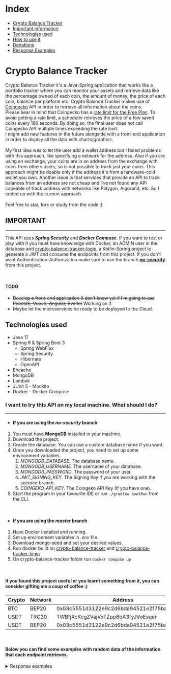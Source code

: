 # Index

- [Crypto Balance Tracker](#crypto-balance-tracker)
- [Important information](#important)
- [Technologies used](#technologies-used)
- [How to use it](#i-want-to-try-this-api-on-my-local-machine-what-should-i-do)
- [Donations](#if-you-found-this-project-useful-or-you-learnt-something-from-it-you-can-consider-gifting-me-a-coup-of-coffee--)
- [Response Examples](#below-you-can-find-some-examples-with-random-data-of-the-information-that-each-endpoint-retrieves)

# Crypto Balance Tracker

Crypto Balance Tracker it's a Java-Spring application that works like a portfolio tracker where you can monitor your
assets
and retrieve data like the percentage owned of each coin, the amount of money, the price of each coin, balance per
platform etc.
Crypto Balance Tracker makes use of [Coingecko](https://www.coingecko.com/) API in order to retrieve all information
about the coins.
<br>
Please bear in mind that Coingecko has a [rate limit for the Free Plan](https://www.coingecko.com/en/api/pricing).
To avoid getting a rate limit, a scheduler retrieves the price of a few saved coins every 180 seconds. By doing so, the
final user does not call Coingecko API multiple times exceeding the rate limit.
<br>
I might add new features in the future alongside with a front-end application in order to display all the data with
charts/graphics.
<br>
<br>
My first idea was to let the user add a wallet address but I faced problems with this approach,
like specifying a network for the address. Also if you are using an exchange, your coins are in an address from the
exchange with coins from others users, so is not possible to track just your coins. This approach might be doable only if the
address it's from a hardware-cold wallet you own.
Another issue is that services that provide an API to track balances from an address are not cheap and I've not found
any API capeable of track address with networks like Polygon, Algorand, etc.
So I ended up with the current approach.
<br>
<br>
Feel free to star, fork or study from the code :)

## IMPORTANT

---

This API uses ***Spring Security*** and ***Docker Compose***. If you want to test or play with it you must have
knowledge with
Docker, an ADMIN user in the database
and [crypto-balance-tracker-login](https://gitlab.com/lucas.distasi/crypto-balance-tracker-login),
a Kotlin-Spring project to generate a JWT and consume the endpoints from this project.
If you don't want Authentication-Authorization make sure to use the branch
[***no-security***](https://gitlab.com/lucas.distasi/crypto-balance-tracker/-/tree/no-security) from this project.

<br>

#### TODO

- ~~Develop a front-end application (I don't know yet if I'm going to use ReactJS, VueJS, Angular, Svelte)~~ Working on
  it
- Maybe let the microservices be ready to be deployed to the Cloud.

## Technologies used

- Java 17
- Spring 6 & Spring Boot 3
    - Spring WebFlux
    - Spring Security
    - Hibernate
    - OpenAPI
- Ehcache
- MongoDB
- Lombok
- JUnit 5 - Mockito
- Docker - Docker Compose

### I want to try this API on my local machine. What should I do?

---

- #### If you are using the **_no-security_** branch

1. You must have **MongoDB** installed in your machine.
2. Download the project.
3. Create the database. You can use a custom database name if you want.
4. Once you downloaded the project, you need to set up some environment variables.
    1. _MONGODB_DATABASE_. The database name.
    2. _MONGODB_USERNAME_. The username of your database.
    3. _MONGODB_PASSWORD_. The password of your user.
    4. _JWT_SIGNING_KEY_. The Signing Key if you are working with the secured branch.
    5. _COINGEKO_API_KEY_. The Coingeko API Key (If you have one).
5. Start the program in your favourite IDE or run `./gradlew bootRun` from the CLI.

<br>

- #### If you are using the _**master**_ branch

1. Have Docker installed and running.
2. Set up environment variables in _.env_ file.
3. Download mongo-seed and set your desired values.
4. Run docker build on [crypto-balance-tracker](https://gitlab.com/lucas.distasi/crypto-balance-tracker)
   and [crypto-balance-tracker-login](https://gitlab.com/lucas.distasi/crypto-balance-tracker-login)
5. On crypto-balance-tracker folder run `docker compose up`

<br>

#### If you found this project useful or you learnt something from it, you can consider gifting me a coup of coffee :)

| Crypto | Network | Address                                    | QR      |
|--------|---------|--------------------------------------------|---------|
| BTC    | BEP20   | 0x03c5551d3122e9c2d6bda94521e2f75bab74de21 | [BEP20] |
| USDT   | TRC20   | TWBfjXcKcgZVajVxTZpp8qA3fyJVoEsqer         | [TRC20] |
| USDT   | BEP20   | 0x03c5551d3122e9c2d6bda94521e2f75bab74de21 | [BEP20] |

[BEP20]: https://i.imgur.com/ADeTSXC.png "BEP20"
[TRC20]: https://i.imgur.com/PbgZwew.png "TRC20"

<br>

#### Below you can find some examples with random data of the information that each endpoint retrieves.

<details>
  <summary>Response examples</summary>

### `/api/v1/crypto/balances`

#### Retrieve all coins

```json
{
  "total_balance": 4285.94,
  "coins": [
    {
      "coin_info": {
        "id": "bitcoin",
        "symbol": "btc",
        "name": "Bitcoin",
        "market_data": {
          "current_price": {
            "usd": 22445
          },
          "total_supply": 21000000.0,
          "max_supply": 21000000.0
        }
      },
      "quantity": 0.11235287,
      "balance": 2521.76017,
      "percentage": 58.83,
      "platform": "TREZOR"
    },
    {
      "coin_info": {
        "id": "ethereum",
        "symbol": "eth",
        "name": "Ethereum",
        "market_data": {
          "current_price": {
            "usd": 1570.36
          },
          "total_supply": 120476407.888937,
          "max_supply": null
        }
      },
      "quantity": 1.12342812,
      "balance": 1764.18658,
      "percentage": 41.17,
      "platform": "TREZOR"
    }
  ]
}
```

### `/api/v1/crypto/{coinId}`

#### Retrieve all balances for the given coin

```json
{
  "total_balance": 409.01,
  "coins": [
    {
      "coin_info": {
        "id": "bitcoin",
        "symbol": "btc",
        "name": "Bitcoin",
        "market_data": {
          "current_price": {
            "usd": 22477
          },
          "total_supply": 21000000.0,
          "max_supply": 21000000.0
        }
      },
      "quantity": 0.01023412,
      "balance": 230.032315,
      "percentage": 56.24,
      "platform": "TREZOR"
    },
    {
      "coin_info": {
        "id": "bitcoin",
        "symbol": "btc",
        "name": "Bitcoin",
        "market_data": {
          "current_price": {
            "usd": 22477
          },
          "total_supply": 21000000.0,
          "max_supply": 21000000.0
        }
      },
      "quantity": 0.00796285,
      "balance": 178.98097945,
      "percentage": 43.76,
      "platform": "BINANCE"
    }
  ]
}
```

### `/api/v1/crypto/balances/platforms`

#### Retrieve balances for each crypto in all platforms

```json
{
  "totalBalance": 4349.97,
  "coinInfoResponse": [
    {
      "name": "Bitcoin",
      "quantity": 0.11321211,
      "balance": 2542.17793,
      "percentage": 58.44,
      "platforms": [
        "BINANCE",
        "TREZOR"
      ]
    },
    {
      "name": "Ethereum",
      "quantity": 1.15,
      "balance": 1807.80,
      "percentage": 41.56,
      "platforms": [
        "TREZOR"
      ]
    }
  ]
}
```

### `/api/v1/platform/{platform}/coins`

#### Retrieve coins and balances for the given platform

```json
{
  "total_balance": 169.38,
  "coins": [
    {
      "coin_info": {
        "id": "oasis-network",
        "symbol": "rose",
        "name": "Oasis Network",
        "market_data": {
          "current_price": {
            "usd": 0.056417
          },
          "total_supply": 10000000000.0,
          "max_supply": 10000000000.0
        }
      },
      "quantity": 1000,
      "balance": 56.41,
      "percentage": 33.30,
      "platform": "LEDGER"
    },
    {
      "coin_info": {
        "id": "algorand",
        "symbol": "algo",
        "name": "Algorand",
        "market_data": {
          "current_price": {
            "usd": 0.225944
          },
          "total_supply": 7340406134.54536,
          "max_supply": 10000000000.0
        }
      },
      "quantity": 500,
      "balance": 112.97,
      "percentage": 66.70,
      "platform": "LEDGER"
    }
  ]
}
```

### `/api/v1/platform/balances`

#### Returns total balance and percentage in each platform

```json
{
  "totalBalance": 2200,
  "platforms": [
    {
      "platformName": "SAFEPAL",
      "percentage": 54.54,
      "balance": 1200
    },
    {
      "platformName": "LEDGER",
      "percentage": 45.46,
      "balance": 1000
    }
  ]
}
```

</details>

<br>